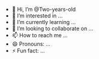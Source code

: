 - 👋 Hi, I’m @Two-years-old
- 👀 I’m interested in ...
- 🌱 I’m currently learning ...
- 💞️ I’m looking to collaborate on ...
- 📫 How to reach me ...
- 😄 Pronouns: ...
- ⚡ Fun fact: ...

<!---
Two-years-old/Two-years-old is a ✨ special ✨ repository because its `README.md` (this file) appears on your GitHub profile.
You can click the Preview link to take a look at your changes.
--->

